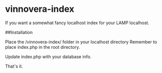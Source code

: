 vinnovera-index
===============

If you want a somewhat fancy localhost index for your LAMP localhost.

##Installation

Place the /vinnovera-index/ folder in your localhost directory
Remember to place index.php in the root directory.

Update index.php with your database info.

That's it.